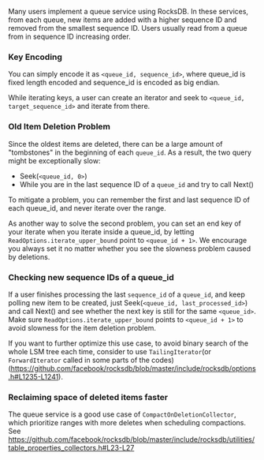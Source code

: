 Many users implement a queue service using RocksDB. In these services, from each queue, new items are added with a higher sequence ID and removed from the smallest sequence ID. Users usually read from a queue from in sequence ID increasing order.

### Key Encoding
You can simply encode it as `<queue_id, sequence_id>`, where queue_id is fixed length encoded and sequence_id is encoded as big endian.

While iterating keys, a user can create an iterator and seek to `<queue_id, target_sequence_id>` and iterate from there. 

### Old Item Deletion Problem
Since the oldest items are deleted, there can be a large amount of "tombstones" in the beginning of each `queue_id`. As a result, the two query might be exceptionally slow:
* Seek(`<queue_id, 0>`)
* While you are in the last sequence ID of a `queue_id` and try to call Next()

To mitigate a problem, you can remember the first and last sequence ID of each queue_id, and never iterate over the range.

As another way to solve the second problem, you can set an end key of your iterate when you iterate inside a queue_id, by letting `ReadOptions.iterate_upper_bound` point to `<queue_id + 1>`. We encourage you always set it no matter whether you see the slowness problem caused by deletions.

### Checking new sequence IDs of a queue_id
If a user finishes processing the last `sequence_id` of a `queue_id`, and keep polling new item to be created, just Seek(`<queue_id, last_processed_id>`) and call Next() and see whether the next key is still for the same `<queue_id>`. Make sure `ReadOptions.iterate_upper_bound` points to `<queue_id + 1>` to avoid slowness for the item deletion problem.

If you want to further optimize this use case, to avoid binary search of the whole LSM tree each time, consider to use `TailingIterator`(or `ForwardIterator` called in some parts of the codes) (https://github.com/facebook/rocksdb/blob/master/include/rocksdb/options.h#L1235-L1241).

### Reclaiming space of deleted items faster
The queue service is a good use case of `CompactOnDeletionCollector`, which prioritize ranges with more deletes when scheduling compactions. See https://github.com/facebook/rocksdb/blob/master/include/rocksdb/utilities/table_properties_collectors.h#L23-L27 
